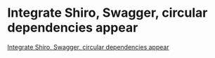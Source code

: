# Integrate Shiro, Swagger, circular dependencies appear
[Integrate Shiro, Swagger, circular dependencies appear](https://aiwithcloud.com/2022/09/19/integrate_shiro_swagger_circular_dependencies_appear/)
